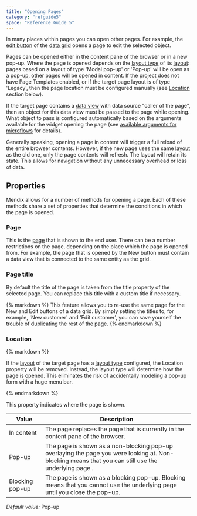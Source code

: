 ```yaml
---
title: "Opening Pages"
category: "refguide5"
space: "Reference Guide 5"
---
```



In many places within pages you can open other pages. For example, the [edit button](Edit+button) of the [data grid](Data+grid) opens a page to edit the selected object.

Pages can be opened either in the content pane of the browser or in a new pop-up. Where the page is opened depends on the [layout type](Layout#Layout-Layouttype) of its [layout](Layout): pages based on a layout of type 'Modal pop-up' or 'Pop-up' will be open as a pop-up, other pages will be opened in content. If the project does not have Page Templates enabled, or if the target page layout is of type 'Legacy', then the page location must be configured manually (see [Location](Opening+Pages#OpeningPages-Location) section below).

If the target page contains a [data view](Data+view) with data source "caller of the page", then an object for this data view must be passed to the page while opening. What object to pass is configured automatically based on the arguments available for the widget opening the page (see [available arguments for microflows](Starting+Microflows) for details).

Generally speaking, opening a page in content will trigger a full reload of the entire browser contents. However, if the new page uses the same [layout](Layout) as the old one, only the page contents will refresh. The layout will retain its state. This allows for navigation without any unnecessary overhead or loss of data. 

## Properties

Mendix allows for a number of methods for opening a page. Each of these methods share a set of properties that determine the conditions in which the page is opened.

### Page

This is the [page](Page) that is shown to the end user. There can be a number restrictions on the page, depending on the place which the page is opened from. For example, the page that is opened by the New button must contain a data view that is connected to the same entity as the grid.

### Page title

By default the title of the page is taken from the title property of the selected page. You can replace this title with a custom title if necessary.

<div class="alert alert-success">{% markdown %}
This feature allows you to re-use the same page for the New and Edit buttons of a data grid. By simply setting the titles to, for example, 'New customer' and 'Edit customer', you can save yourself the trouble of duplicating the rest of the page.
{% endmarkdown %}</div>

### Location

<div class="alert alert-info">{% markdown %}

If the [layout](Layout) of the target page has a [layout type](Layout#Layout-Layouttype) configured, the Location property will be removed. Instead, the layout type will determine how the page is opened. This eliminates the risk of accidentally modeling a pop-up form with a huge menu bar.

{% endmarkdown %}</div>

This property indicates where the page is shown.

<table><thead><tr><th class="confluenceTh">Value</th><th class="confluenceTh">Description</th></tr></thead><tbody><tr><td class="confluenceTd">In content</td><td class="confluenceTd">The page replaces the page that is currently in the content pane of the browser.</td></tr><tr><td class="confluenceTd">Pop-up</td><td class="confluenceTd">The page is shown as a non-blocking pop-up overlaying the page you were looking at. Non-blocking means that you can still use the underlying page .</td></tr><tr><td class="confluenceTd">Blocking pop-up</td><td class="confluenceTd">The page is shown as a blocking pop-up. Blocking means that you cannot use the underlying page until you close the pop-up.</td></tr></tbody></table>

_Default value:_ Pop-up